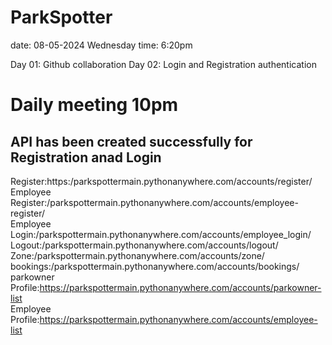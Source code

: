 # ParkSpotter

date: 08-05-2024
Wednesday time: 6:20pm

Day 01: Github collaboration
Day 02: Login and Registration authentication

# Daily meeting 10pm

## API has been created successfully for Registration anad Login

Register:https:/parkspottermain.pythonanywhere.com/accounts/register/ <br>
Employee Register:/parkspottermain.pythonanywhere.com/accounts/employee-register/ <br>
Employee Login:/parkspottermain.pythonanywhere.com/accounts/employee_login/ <br>
Logout:/parkspottermain.pythonanywhere.com/accounts/logout/ <br>
Zone:/parkspottermain.pythonanywhere.com/accounts/zone/ <br>
bookings:/parkspottermain.pythonanywhere.com/accounts/bookings/ <br>
parkowner Profile:https://parkspottermain.pythonanywhere.com/accounts/parkowner-list <br>
Employee Profile:https://parkspottermain.pythonanywhere.com/accounts/employee-list
